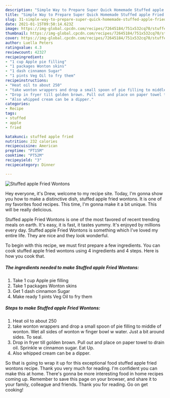 ```yaml
---
description: "Simple Way to Prepare Super Quick Homemade Stuffed apple Fried Wontons"
title: "Simple Way to Prepare Super Quick Homemade Stuffed apple Fried Wontons"
slug: 31-simple-way-to-prepare-super-quick-homemade-stuffed-apple-fried-wontons
date: 2021-01-15T09:50:14.623Z
image: https://img-global.cpcdn.com/recipes/72645184/751x532cq70/stuffed-apple-fried-wontons-recipe-main-photo.jpg
thumbnail: https://img-global.cpcdn.com/recipes/72645184/751x532cq70/stuffed-apple-fried-wontons-recipe-main-photo.jpg
cover: https://img-global.cpcdn.com/recipes/72645184/751x532cq70/stuffed-apple-fried-wontons-recipe-main-photo.jpg
author: Luella Peters
ratingvalue: 4.3
reviewcount: 42327
recipeingredient:
- "1 cup Apple pie filling"
- "1 packages Wonton skins"
- "1 dash cinnamon Sugar"
- "1 pints Veg Oil to fry them"
recipeinstructions:
- "Heat oil to about 250"
- "take wonton wrappers and drop a small spoon of pie filling to middle of wonton. Wet all sides of wonton w finger bowl w water. Just a bit around sides. To seal."
- "Drop in fryer till golden brown. Pull out and place on paper towel to drain oil. Sprinkle w cinnamon sugar. Eat Up."
- "Also whipped cream can be a dipper."
categories:
- Recipe
tags:
- stuffed
- apple
- fried

katakunci: stuffed apple fried 
nutrition: 232 calories
recipecuisine: American
preptime: "PT15M"
cooktime: "PT52M"
recipeyield: "3"
recipecategory: Dinner

---
```



![Stuffed apple Fried Wontons](https://img-global.cpcdn.com/recipes/72645184/751x532cq70/stuffed-apple-fried-wontons-recipe-main-photo.jpg)

Hey everyone, it's Drew, welcome to my recipe site. Today, I'm gonna show you how to make a distinctive dish, stuffed apple fried wontons. It is one of my favorites food recipes. This time, I'm gonna make it a bit unique. This will be really delicious.



Stuffed apple Fried Wontons is one of the most favored of recent trending meals on earth. It's easy, it is fast, it tastes yummy. It's enjoyed by millions every day. Stuffed apple Fried Wontons is something which I've loved my entire life. They are nice and they look wonderful.


To begin with this recipe, we must first prepare a few ingredients. You can cook stuffed apple fried wontons using 4 ingredients and 4 steps. Here is how you cook that.

<!--inarticleads1-->

##### The ingredients needed to make Stuffed apple Fried Wontons:

1. Take 1 cup Apple pie filling
1. Take 1 packages Wonton skins
1. Get 1 dash cinnamon Sugar
1. Make ready 1 pints Veg Oil to fry them




<!--inarticleads2-->

##### Steps to make Stuffed apple Fried Wontons:

1. Heat oil to about 250
1. take wonton wrappers and drop a small spoon of pie filling to middle of wonton. Wet all sides of wonton w finger bowl w water. Just a bit around sides. To seal.
1. Drop in fryer till golden brown. Pull out and place on paper towel to drain oil. Sprinkle w cinnamon sugar. Eat Up.
1. Also whipped cream can be a dipper.




So that is going to wrap it up for this exceptional food stuffed apple fried wontons recipe. Thank you very much for reading. I'm confident you can make this at home. There's gonna be more interesting food in home recipes coming up. Remember to save this page on your browser, and share it to your family, colleague and friends. Thank you for reading. Go on get cooking!
